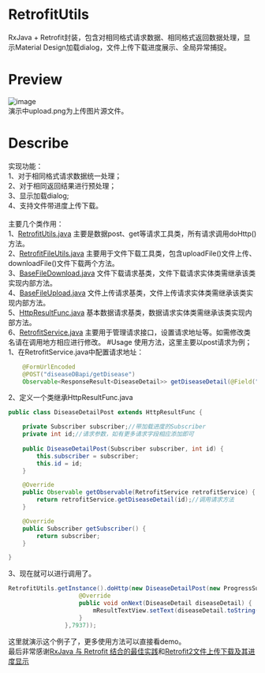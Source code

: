 # RetrofitUtils
RxJava + Retrofit封装，包含对相同格式请求数据、相同格式返回数据处理，显示Material Design加载dialog，文件上传下载进度展示、全局异常捕捉。
# Preview
![image](https://github.com/hcs-xph/RetrofitUtils/blob/master/screen/retrofitutils.gif)<br/>
演示中upload.png为上传图片源文件。
# Describe
实现功能：<br/>
1、对于相同格式请求数据统一处理；<br/>
2、对于相同返回结果进行预处理；<br/>
3、显示加载dialog;<br/>
4、支持文件带进度上传下载。<br/><br/>
主要几个类作用：<br/>
1、[RetrofitUtils.java](https://github.com/hcs-xph/RetrofitUtils/blob/master/app/src/main/java/com/mph/retrofitutils/http/RetrofitUtils.java)
主要是数据post、get等请求工具类，所有请求调用doHttp()方法。<br/>
2、[RetrofitFileUtils.java](https://github.com/hcs-xph/RetrofitUtils/blob/master/app/src/main/java/com/mph/retrofitutils/http/RetrofitFileUtils.java)
主要用于文件下载工具类，包含uploadFile()文件上传、downloadFile()文件下载两个方法。<br/>
3、[BaseFileDownload.java](https://github.com/hcs-xph/RetrofitUtils/blob/master/app/src/main/java/com/mph/retrofitutils/http/BaseFileDownload.java)
文件下载请求基类，文件下载请求实体类需继承该类实现内部方法。<br/>
4、[BaseFileUpload.java](https://github.com/hcs-xph/RetrofitUtils/blob/master/app/src/main/java/com/mph/retrofitutils/http/BaseFileUpload.java)
文件上传请求基类，文件上传请求实体类需继承该类实现内部方法。<br/>
5、[HttpResultFunc.java](https://github.com/hcs-xph/RetrofitUtils/blob/master/app/src/main/java/com/mph/retrofitutils/http/HttpResultFunc.java)
基本数据请求基类，数据请求实体类需继承该类实现内部方法。<br/>
6、[RetrofitService.java](https://github.com/hcs-xph/RetrofitUtils/blob/master/app/src/main/java/com/mph/retrofitutils/RetrofitService.java)
主要用于管理请求接口，设置请求地址等。如需修改类名请在调用地方相应进行修改。
#Usage
使用方法，这里主要以post请求为例；<br/>
1、在RetrofitService.java中配置请求地址：<br/>
```java
    @FormUrlEncoded
    @POST("diseaseDBapi/getDisease")
    Observable<ResponseResult<DiseaseDetail>> getDiseaseDetail(@Field("diseaseId") int id);
```
2、定义一个类继承HttpResultFunc.java
```java
public class DiseaseDetailPost extends HttpResultFunc {

    private Subscriber subscriber;//带加载进度的Subscriber
    private int id;//请求参数，如有更多请求字段相应添加即可
    
    public DiseaseDetailPost(Subscriber subscriber, int id) {
        this.subscriber = subscriber;
        this.id = id;
    }

    @Override
    public Observable getObservable(RetrofitService retrofitService) {
        return retrofitService.getDiseaseDetail(id);//调用请求方法
    }

    @Override
    public Subscriber getSubscriber() {
        return subscriber;
    }

}
```
3、现在就可以进行调用了。
```java
RetrofitUtils.getInstance().doHttp(new DiseaseDetailPost(new ProgressSubscriber<DiseaseDetail>(MainActivity.this) {
                    @Override
                    public void onNext(DiseaseDetail diseaseDetail) {
                        mResultTextView.setText(diseaseDetail.toString());
                    }
                },7937));
```
这里就演示这个例子了，更多使用方法可以直接看demo。
<br/>最后非常感谢[RxJava 与 Retrofit 结合的最佳实践](https://gank.io/post/56e80c2c677659311bed9841)和[Retrofit2文件上传下载及其进度显示](http://blog.csdn.net/huyongl1989/article/details/52619236)
